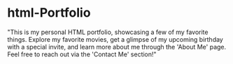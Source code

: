# html-Portfolio
"This is my personal HTML portfolio, showcasing a few of my favorite things. Explore my favorite movies, get a glimpse of my upcoming birthday with a special invite, and learn more about me through the 'About Me' page. Feel free to reach out via the 'Contact Me' section!"
